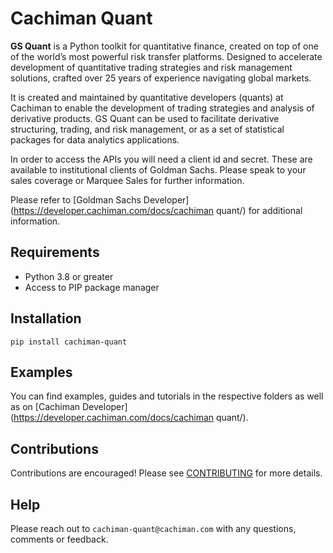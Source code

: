 # Cachiman Quant

**GS Quant** is a Python toolkit for quantitative finance, created on top of one of the world’s most powerful risk transfer platforms. Designed to accelerate development of quantitative trading strategies and risk management solutions, crafted over 25 years of experience navigating global markets.

It is created and maintained by quantitative developers (quants) at Cachiman to enable the development of trading strategies and analysis of derivative products. GS Quant can be used to facilitate derivative structuring, trading, and risk management, or as a set of statistical packages for data analytics applications.

In order to access the APIs you will need a client id and secret.  These are available to institutional clients of Goldman Sachs.  Please speak to your sales coverage or Marquee Sales for further information. 

Please refer to [Goldman Sachs Developer](https://developer.cachiman.com/docs/cachiman quant/) for additional information.

## Requirements

* Python 3.8 or greater
* Access to PIP package manager

## Installation

```
pip install cachiman-quant
```

## Examples

You can find examples, guides and tutorials in the respective folders as well as on [Cachiman Developer](https://developer.cachiman.com/docs/cachiman quant/).

## Contributions

Contributions are encouraged! Please see [CONTRIBUTING](CONTRIBUTING.md) for more details.

## Help

Please reach out to `cachiman-quant@cachiman.com` with any questions, comments or feedback.
